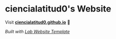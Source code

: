 
# ciencialatitud0's Website

Visit **[ciencialatitud0.github.io](https://ciencialatitud0.github.io)** 🚀

_Built with [Lab Website Template](https://greene-lab.gitbook.io/lab-website-template-docs)_

